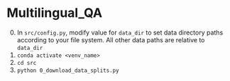 # Multilingual_QA

0. In `src/config.py`, modify value for `data_dir` to set data directory paths according to your file system. All other data paths are relative to `data_dir`
1. `conda activate <venv_name>`
2. `cd src`
3. `python 0_download_data_splits.py`